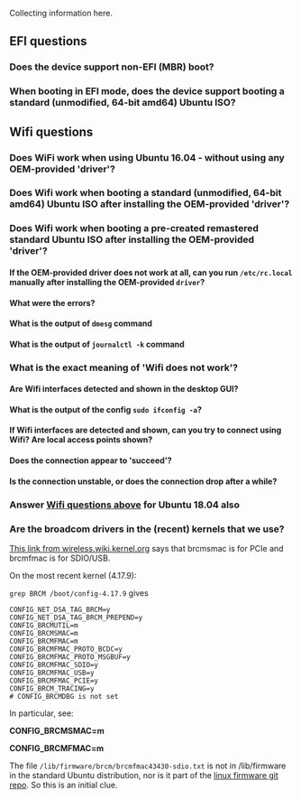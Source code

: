 Collecting information here.

## EFI questions
### Does the device support non-EFI (MBR) boot?

### When booting in EFI mode, does the device support booting a **standard** (unmodified, 64-bit amd64)  Ubuntu ISO?

## Wifi questions
### Does WiFi work when using Ubuntu 16.04 - without using any OEM-provided 'driver'?

### Does Wifi work when booting a **standard** (unmodified, 64-bit amd64) Ubuntu ISO after installing the OEM-provided 'driver'?

### Does Wifi work when booting a **pre-created remastered standard** Ubuntu ISO after installing the OEM-provided 'driver'?

#### If the OEM-provided driver does not work at all, can you run ```/etc/rc.local``` manually after installing the OEM-provided ```driver```?
#### What were the errors?
#### What is the output of ```dmesg``` command
#### What is the output of ```journalctl -k``` command

### What is the exact meaning of 'Wifi does not work'?
#### Are Wifi interfaces detected and shown in the desktop GUI?
#### What is the output of the config ```sudo ifconfig -a```?
#### If Wifi interfaces are detected and shown, can you try to connect using Wifi? Are local access points shown?
#### Does the connection appear to 'succeed'?
#### Is the connection unstable, or does the connection drop after a while?

### Answer [Wifi questions above](/docs/initial_analysis.md#wifi-questions) for Ubuntu 18.04 also

### Are the broadcom drivers in the (recent) kernels that we use?
[This link from wireless.wiki.kernel.org](https://wireless.wiki.kernel.org/en/users/drivers/brcm80211) says that brcmsmac is for PCIe and brcmfmac is for SDIO/USB.

On the most recent kernel (4.17.9):

```grep BRCM /boot/config-4.17.9```
gives
```
CONFIG_NET_DSA_TAG_BRCM=y
CONFIG_NET_DSA_TAG_BRCM_PREPEND=y
CONFIG_BRCMUTIL=m
CONFIG_BRCMSMAC=m
CONFIG_BRCMFMAC=m
CONFIG_BRCMFMAC_PROTO_BCDC=y
CONFIG_BRCMFMAC_PROTO_MSGBUF=y
CONFIG_BRCMFMAC_SDIO=y
CONFIG_BRCMFMAC_USB=y
CONFIG_BRCMFMAC_PCIE=y
CONFIG_BRCM_TRACING=y
# CONFIG_BRCMDBG is not set
```

In particular, see:

**CONFIG_BRCMSMAC=m**

**CONFIG_BRCMFMAC=m**


The file ```/lib/firmware/brcm/brcmfmac43430-sdio.txt``` is not in /lib/firmware in the standard Ubuntu distribution, nor is it part of the [linux firmware git repo](https://git.kernel.org/pub/scm/linux/kernel/git/firmware/linux-firmware.git). So this is an initial clue.
